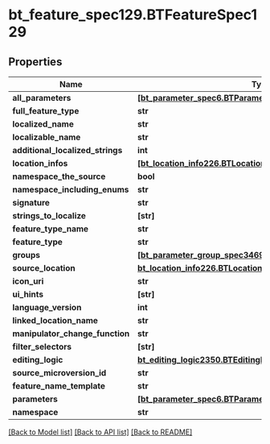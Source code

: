 # bt_feature_spec129.BTFeatureSpec129

## Properties
Name | Type | Description | Notes
------------ | ------------- | ------------- | -------------
**all_parameters** | [**[bt_parameter_spec6.BTParameterSpec6]**](BTParameterSpec6.md) |  | [optional] 
**full_feature_type** | **str** |  | [optional] 
**localized_name** | **str** |  | [optional] 
**localizable_name** | **str** |  | [optional] 
**additional_localized_strings** | **int** |  | [optional] 
**location_infos** | [**[bt_location_info226.BTLocationInfo226]**](BTLocationInfo226.md) |  | [optional] 
**namespace_the_source** | **bool** |  | [optional] 
**namespace_including_enums** | **str** |  | [optional] 
**signature** | **str** |  | [optional] 
**strings_to_localize** | **[str]** |  | [optional] 
**feature_type_name** | **str** |  | [optional] 
**feature_type** | **str** |  | [optional] 
**groups** | [**[bt_parameter_group_spec3469.BTParameterGroupSpec3469]**](BTParameterGroupSpec3469.md) |  | [optional] 
**source_location** | [**bt_location_info226.BTLocationInfo226**](BTLocationInfo226.md) |  | [optional] 
**icon_uri** | **str** |  | [optional] 
**ui_hints** | **[str]** |  | [optional] 
**language_version** | **int** |  | [optional] 
**linked_location_name** | **str** |  | [optional] 
**manipulator_change_function** | **str** |  | [optional] 
**filter_selectors** | **[str]** |  | [optional] 
**editing_logic** | [**bt_editing_logic2350.BTEditingLogic2350**](BTEditingLogic2350.md) |  | [optional] 
**source_microversion_id** | **str** |  | [optional] 
**feature_name_template** | **str** |  | [optional] 
**parameters** | [**[bt_parameter_spec6.BTParameterSpec6]**](BTParameterSpec6.md) |  | [optional] 
**namespace** | **str** |  | [optional] 

[[Back to Model list]](../README.md#documentation-for-models) [[Back to API list]](../README.md#documentation-for-api-endpoints) [[Back to README]](../README.md)


